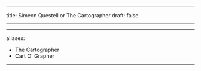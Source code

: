 
---
title: Simeon Questell or The Cartographer
draft: false

---

---
aliases:
  - The Cartographer
  - Cart O' Grapher
---
